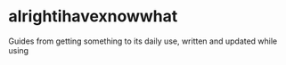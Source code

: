 # alrightihavexnowwhat
Guides from getting something to its daily use, written and updated while using
